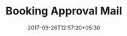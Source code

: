 ---
title: "Booking Approval Mail"
date: 2017-09-26T12:57:20+05:30
draft: false
layout: booking-approval-mail-approver
url: '/account/booking-approval-mail-approver-return'

returnway: true


---